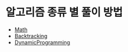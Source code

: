 # 알고리즘 종류 별 풀이 방법
- [Math](Math.md)
- [Backtracking](BackTracking.md)
- [DynamicProgramming](DynamicProgramming)